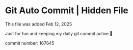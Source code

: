 # Git Auto Commit | Hidden File

This file was added Feb 12, 2025

Just for fun and keeping my daily git commit active 🤪

commit number: 167645

